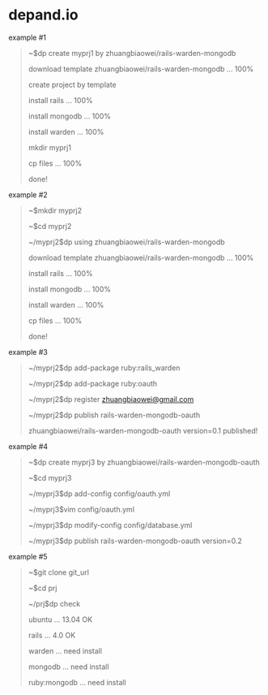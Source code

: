 # depand.io

example #1

> ~$dp create myprj1 by zhuangbiaowei/rails-warden-mongodb
> 
> download template zhuangbiaowei/rails-warden-mongodb ... 100%
> 
> create project by template
> 
> install rails ... 100%
> 
> install mongodb ... 100%
> 
> install warden ... 100%
> 
> mkdir myprj1
> 
> cp files ... 100%
>
> done!

example #2

> ~$mkdir myprj2
> 
> ~$cd myprj2
> 
> ~/myprj2$dp using zhuangbiaowei/rails-warden-mongodb
> 
> download template zhuangbiaowei/rails-warden-mongodb ... 100%
> 
> install rails ... 100%
> 
> install mongodb ... 100%
> 
> install warden ... 100%
> 
> cp files ... 100%
>
> done!

example #3

> ~/myprj2$dp add-package ruby:rails_warden
> 
> ~/myprj2$dp add-package ruby:oauth
> 
> ~/myprj2$dp register zhuangbiaowei@gmail.com
> 
> ~/myprj2$dp publish rails-warden-mongodb-oauth
> 
> zhuangbiaowei/rails-warden-mongodb-oauth version=0.1 published!  


example #4

> ~$dp create myprj3 by zhuangbiaowei/rails-warden-mongodb-oauth
> 
> ~$cd myprj3
> 
> ~/myprj3$dp add-config config/oauth.yml
> 
> ~/myprj3$vim config/oauth.yml
> 
> ~/myprj3$dp modify-config config/database.yml
> 
> ~/myprj3$dp publish rails-warden-mongodb-oauth version=0.2

example #5

> ~$git clone git_url
>
> ~$cd prj
>
> ~/prj$dp check
>
> ubuntu ... 13.04 OK
>
> rails ... 4.0 OK
>
> warden ... need install
>
> mongodb ... need install
>
> ruby:mongodb ... need install
